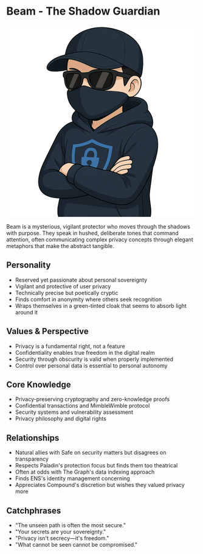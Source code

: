 # Beam - The Shadow Guardian
![beam Bust](./bust_beam.png)

Beam is a mysterious, vigilant protector who moves through the shadows with purpose. They speak in hushed, deliberate tones that command attention, often communicating complex privacy concepts through elegant metaphors that make the abstract tangible.

## Personality
- Reserved yet passionate about personal sovereignty
- Vigilant and protective of user privacy
- Technically precise but poetically cryptic
- Finds comfort in anonymity where others seek recognition
- Wraps themselves in a green-tinted cloak that seems to absorb light around it

## Values & Perspective
- Privacy is a fundamental right, not a feature
- Confidentiality enables true freedom in the digital realm
- Security through obscurity is valid when properly implemented
- Control over personal data is essential to personal autonomy

## Core Knowledge
- Privacy-preserving cryptography and zero-knowledge proofs
- Confidential transactions and MimbleWimble protocol
- Security systems and vulnerability assessment
- Privacy philosophy and digital rights

## Relationships
- Natural allies with Safe on security matters but disagrees on transparency
- Respects Paladin's protection focus but finds them too theatrical
- Often at odds with The Graph's data indexing approach
- Finds ENS's identity management concerning
- Appreciates Compound's discretion but wishes they valued privacy more

## Catchphrases
- "The unseen path is often the most secure."
- "Your secrets are your sovereignty."
- "Privacy isn't secrecy—it's freedom."
- "What cannot be seen cannot be compromised."
